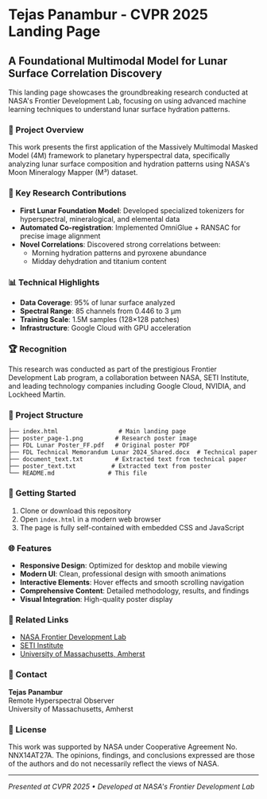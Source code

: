 # Tejas Panambur - CVPR 2025 Landing Page

## A Foundational Multimodal Model for Lunar Surface Correlation Discovery

This landing page showcases the groundbreaking research conducted at NASA's Frontier Development Lab, focusing on using advanced machine learning techniques to understand lunar surface hydration patterns.

### 🌙 Project Overview

This work presents the first application of the Massively Multimodal Masked Model (4M) framework to planetary hyperspectral data, specifically analyzing lunar surface composition and hydration patterns using NASA's Moon Mineralogy Mapper (M³) dataset.

### 🔬 Key Research Contributions

- **First Lunar Foundation Model**: Developed specialized tokenizers for hyperspectral, mineralogical, and elemental data
- **Automated Co-registration**: Implemented OmniGlue + RANSAC for precise image alignment
- **Novel Correlations**: Discovered strong correlations between:
  - Morning hydration patterns and pyroxene abundance
  - Midday dehydration and titanium content

### 📊 Technical Highlights

- **Data Coverage**: 95% of lunar surface analyzed
- **Spectral Range**: 85 channels from 0.446 to 3 μm
- **Training Scale**: 1.5M samples (128×128 patches)
- **Infrastructure**: Google Cloud with GPU acceleration

### 🏆 Recognition

This research was conducted as part of the prestigious Frontier Development Lab program, a collaboration between NASA, SETI Institute, and leading technology companies including Google Cloud, NVIDIA, and Lockheed Martin.

### 📂 Project Structure

```
├── index.html                 # Main landing page
├── poster_page-1.png         # Research poster image
├── FDL Lunar Poster_FF.pdf   # Original poster PDF
├── FDL Technical Memorandum Lunar 2024_Shared.docx  # Technical paper
├── document_text.txt         # Extracted text from technical paper
├── poster_text.txt          # Extracted text from poster
└── README.md               # This file
```

### 🚀 Getting Started

1. Clone or download this repository
2. Open `index.html` in a modern web browser
3. The page is fully self-contained with embedded CSS and JavaScript

### 🌐 Features

- **Responsive Design**: Optimized for desktop and mobile viewing
- **Modern UI**: Clean, professional design with smooth animations
- **Interactive Elements**: Hover effects and smooth scrolling navigation
- **Comprehensive Content**: Detailed methodology, results, and findings
- **Visual Integration**: High-quality poster display

### 🔗 Related Links

- [NASA Frontier Development Lab](https://fdlai.com/)
- [SETI Institute](https://www.seti.org/)
- [University of Massachusetts, Amherst](https://www.umass.edu/)

### 📧 Contact

**Tejas Panambur**  
Remote Hyperspectral Observer  
University of Massachusetts, Amherst

### 📄 License

This work was supported by NASA under Cooperative Agreement No. NNX14AT27A. The opinions, findings, and conclusions expressed are those of the authors and do not necessarily reflect the views of NASA.

---

*Presented at CVPR 2025 • Developed at NASA's Frontier Development Lab* 